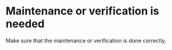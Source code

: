 # Maintenance or verification is needed

Make sure that the maintenance or verification is done correctly.
